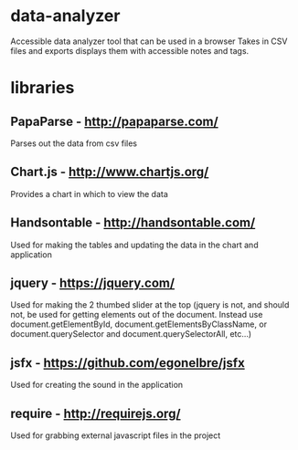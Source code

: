# data-analyzer
Accessible data analyzer tool that can be used in a browser
Takes in CSV files and exports displays them with accessible notes and tags.

# libraries 
## PapaParse - http://papaparse.com/
Parses out the data from csv files

## Chart.js - http://www.chartjs.org/
Provides a chart in which to view the data

## Handsontable - http://handsontable.com/
Used for making the tables and updating the data in the chart and application

## jquery - https://jquery.com/
Used for making the 2 thumbed slider at the top (jquery is not, and should not, be used for getting elements out of the document. Instead use document.getElementById, document.getElementsByClassName, or document.querySelector and document.querySelectorAll, etc...)

## jsfx - https://github.com/egonelbre/jsfx
Used for creating the sound in the application

## require - http://requirejs.org/
Used for grabbing external javascript files in the project
